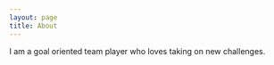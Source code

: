 ```yaml
---
layout: page
title: About
---
```


I am a goal oriented team player who loves taking on new challenges.
